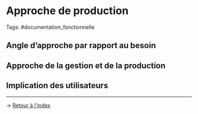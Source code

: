 # Approche de production
Tags: #documentation_fonctionnelle 

## Angle d’approche par rapport au besoin

## Approche de la gestion et de la production

## Implication des utilisateurs

---
→ [Retour à l'index](/documentation_fonctionnelle/index.md)